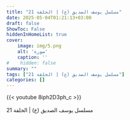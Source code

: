 ```yaml
---
title: "مسلسل يوسف الصديق (ع) | الحلقة 21"
date: 2025-05-04T01:21:13+03:00
draft: false
ShowToc: False
hiddenInHomeList: true
cover:
    image: img/5.png
    alt: 'صورة'
    caption: ''
#    hidden: false
summary: ""
tags: ["مسلسل يوسف الصديق (ع) | الحلقة 21"]
categories: []
---
```


{{< youtube 8iph2D3ph_c >}}  
 <br>
مسلسل يوسف الصديق (ع) | الحلقة 21